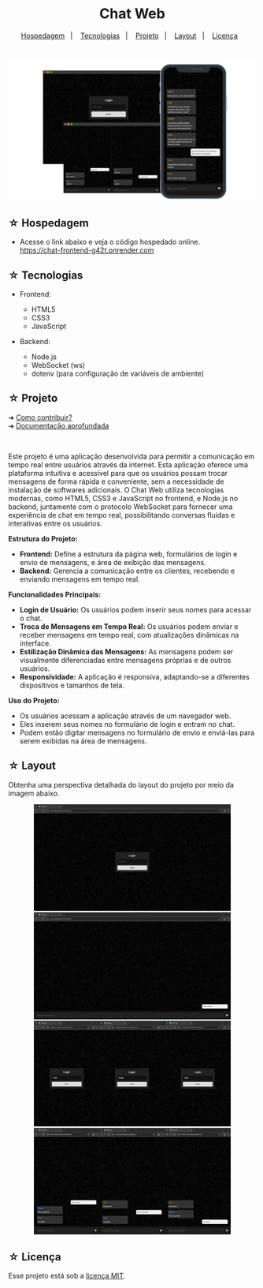 <h1 align="center">Chat Web</h1>

<p align="center">
  <a href="#-hospedagem">Hospedagem</a>&nbsp;&nbsp;&nbsp;|&nbsp;&nbsp;&nbsp;
  <a href="#-tecnologias">Tecnologias</a>&nbsp;&nbsp;&nbsp;|&nbsp;&nbsp;&nbsp;
  <a href="#-projeto">Projeto</a>&nbsp;&nbsp;&nbsp;|&nbsp;&nbsp;&nbsp;
  <a href="#-layout">Layout</a>&nbsp;&nbsp;&nbsp;|&nbsp;&nbsp;&nbsp;
  <a href="#-licença">Licença</a>&nbsp;&nbsp;&nbsp;
</p>
<br>

![Preview](./frontend/images/banner.png)

## ☆ Hospedagem
- Acesse o link abaixo e veja o código hospedado online.<br>
https://chat-frontend-g42t.onrender.com

## ☆ Tecnologias
- Frontend:
  - HTML5
  - CSS3
  - JavaScript
    
- Backend:
  - Node.js
  - WebSocket (ws)
  - dotenv (para configuração de variáveis de ambiente)

## ☆ Projeto
➜ [Como contribuir?](./read-model/CONTRIBUTING.md) <br>
➜ [Documentação aprofundada](./read-model/MODEL.md) 

<br>

Este projeto é uma aplicação desenvolvida para permitir a comunicação em tempo real entre usuários através da internet. Esta aplicação oferece uma plataforma intuitiva e acessível para que os usuários possam trocar mensagens de forma rápida e conveniente, sem a necessidade de instalação de softwares adicionais. O Chat Web utiliza tecnologias modernas, como HTML5, CSS3 e JavaScript no frontend, e Node.js no backend, juntamente com o protocolo WebSocket para fornecer uma experiência de chat em tempo real, possibilitando conversas fluidas e interativas entre os usuários.

**Estrutura do Projeto:**
- **Frontend:** Define a estrutura da página web, formulários de login e envio de mensagens, e área de exibição das mensagens.
- **Backend:** Gerencia a comunicação entre os clientes, recebendo e enviando mensagens em tempo real.

**Funcionalidades Principais:**
- **Login de Usuário:** Os usuários podem inserir seus nomes para acessar o chat.
- **Troca de Mensagens em Tempo Real:** Os usuários podem enviar e receber mensagens em tempo real, com atualizações dinâmicas na interface.
- **Estilização Dinâmica das Mensagens:** As mensagens podem ser visualmente diferenciadas entre mensagens próprias e de outros usuários.
- **Responsividade:** A aplicação é responsiva, adaptando-se a diferentes dispositivos e tamanhos de tela.

**Uso do Projeto:**
- Os usuários acessam a aplicação através de um navegador web.
- Eles inserem seus nomes no formulário de login e entram no chat.
- Podem então digitar mensagens no formulário de envio e enviá-las para serem exibidas na área de mensagens.

## ☆ Layout
Obtenha uma perspectiva detalhada do layout do projeto por meio da imagem abaixo.

<div align="center">

<img src="https://raw.githubusercontent.com/https-shini/web-chat/main/frontend/images/img01.png" width=400 heigth=350 />
<img src="https://raw.githubusercontent.com/https-shini/web-chat/main/frontend/images/img02.png" width=400 heigth=350 />
<img src="https://raw.githubusercontent.com/https-shini/web-chat/main/frontend/images/img03.png" width=400 heigth=350 />
<img src="https://raw.githubusercontent.com/https-shini/web-chat/main/frontend/images/img04.png" width=400 heigth=350 />

</div>

## ☆ Licença
Esse projeto está sob a [licença MIT](/LICENSE).
